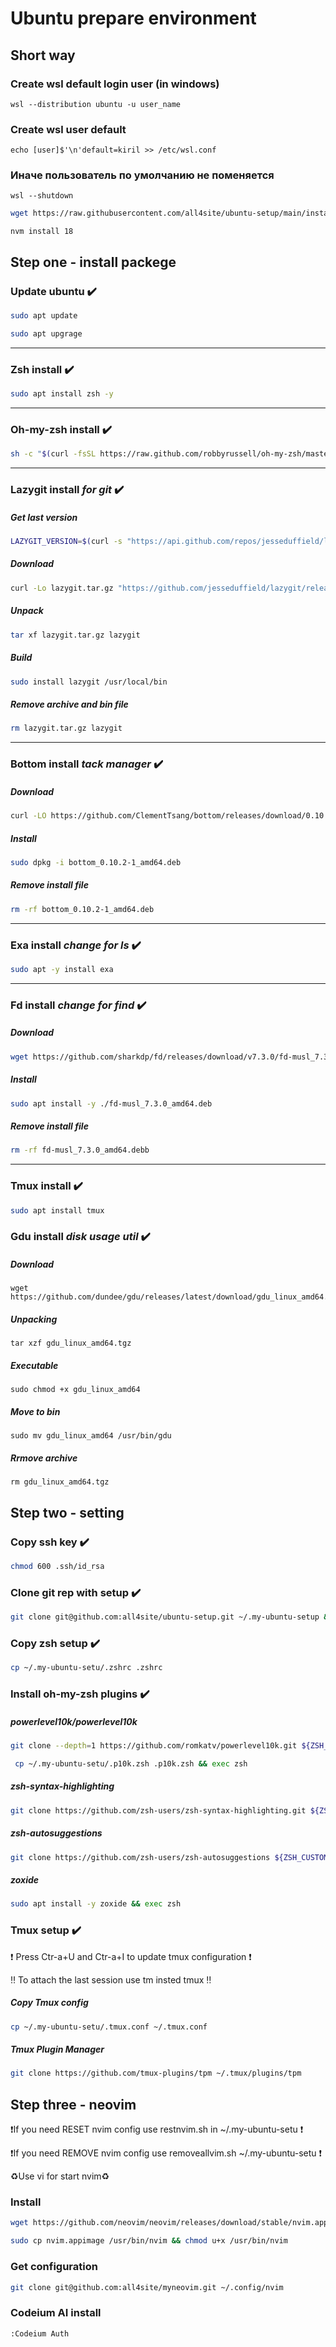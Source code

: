 # Ubuntu prepare environment
## Short way
### Create wsl default login user (in windows)
```
wsl --distribution ubuntu -u user_name
```
### Create wsl user default
```
echo [user]$'\n'default=kiril >> /etc/wsl.conf
```
### Иначе пользователь по умолчанию не поменяется
```
wsl --shutdown
```
```bash
wget https://raw.githubusercontent.com/all4site/ubuntu-setup/main/install.sh && chmod +x install.sh && ./install.sh
```
```
nvm install 18
```
## Step one - install packege
### Update ubuntu :heavy_check_mark:
```bash
sudo apt update
```
```bash
sudo apt upgrage
```
---

### Zsh install :heavy_check_mark:
```bash
sudo apt install zsh -y
```
---

### Oh-my-zsh install :heavy_check_mark:
```bash
sh -c "$(curl -fsSL https://raw.github.com/robbyrussell/oh-my-zsh/master/tools/install.sh)"
```
---

### Lazygit install *for git* :heavy_check_mark:
##### Get last version 
```bash
LAZYGIT_VERSION=$(curl -s "https://api.github.com/repos/jesseduffield/lazygit/releases/latest" | grep -Po '"tag_name": "v\K[^"]*')
```
##### Download
```bash
curl -Lo lazygit.tar.gz "https://github.com/jesseduffield/lazygit/releases/latest/download/lazygit_${LAZYGIT_VERSION}_Linux_x86_64.tar.gz"
```
##### Unpack
```bash
tar xf lazygit.tar.gz lazygit
```
##### Build
```bash
sudo install lazygit /usr/local/bin
```
##### Remove archive and bin file 
```bash
rm lazygit.tar.gz lazygit
```
---

### Bottom install *tack manager* :heavy_check_mark:
##### Download
```bash
curl -LO https://github.com/ClementTsang/bottom/releases/download/0.10.2/bottom_0.10.2-1_amd64.deb
```
##### Install
```bash
sudo dpkg -i bottom_0.10.2-1_amd64.deb
```
##### Remove install file
```bash
rm -rf bottom_0.10.2-1_amd64.deb
```
---

### Exa install *change for ls* :heavy_check_mark:
```bash
sudo apt -y install exa
```
---

### Fd install *change for find* :heavy_check_mark:
##### Download
```bash
wget https://github.com/sharkdp/fd/releases/download/v7.3.0/fd-musl_7.3.0_amd64.deb
```
##### Install
```bash
sudo apt install -y ./fd-musl_7.3.0_amd64.deb
```
##### Remove install file 
```bash
rm -rf fd-musl_7.3.0_amd64.debb
```
---

### Tmux install :heavy_check_mark:
```bash
sudo apt install tmux
```
### Gdu install *disk usage util* :heavy_check_mark:
##### Download
```
wget https://github.com/dundee/gdu/releases/latest/download/gdu_linux_amd64.tgz
```
##### Unpacking
```
tar xzf gdu_linux_amd64.tgz
```
##### Executable
```
sudo chmod +x gdu_linux_amd64
```
##### Move to bin
```
sudo mv gdu_linux_amd64 /usr/bin/gdu
```
##### Rrmove archive
```
rm gdu_linux_amd64.tgz
```

## Step two - setting
### Copy ssh key :heavy_check_mark:
```bash
chmod 600 .ssh/id_rsa
```
### Clone git rep with setup :heavy_check_mark:
```bash
git clone git@github.com:all4site/ubuntu-setup.git ~/.my-ubuntu-setup && chmod u+x removeallnvim.sh resetnvim.sh
```
### Copy zsh setup :heavy_check_mark:
```bash
cp ~/.my-ubuntu-setu/.zshrc .zshrc
```
### Install oh-my-zsh plugins :heavy_check_mark:
##### powerlevel10k/powerlevel10k
```bash
git clone --depth=1 https://github.com/romkatv/powerlevel10k.git ${ZSH_CUSTOM:-$HOME/.oh-my-zsh/custom}/themes/powerlevel10k && exec zsh
```
```bash
 cp ~/.my-ubuntu-setu/.p10k.zsh .p10k.zsh && exec zsh
```
##### zsh-syntax-highlighting
```bash
git clone https://github.com/zsh-users/zsh-syntax-highlighting.git ${ZSH_CUSTOM:-~/.oh-my-zsh/custom}/plugins/zsh-syntax-highlighting && exec zsh
```
##### zsh-autosuggestions
```bash
git clone https://github.com/zsh-users/zsh-autosuggestions ${ZSH_CUSTOM:-~/.oh-my-zsh/custom}/plugins/zsh-autosuggestions && exec zsh
```
##### zoxide
```bash
sudo apt install -y zoxide && exec zsh
```
### Tmux setup :heavy_check_mark:

:exclamation: Press Ctr-a+U and Ctr-a+I to update tmux configuration :exclamation:

:bangbang: To attach the last session use tm insted tmux :bangbang:
##### Copy Tmux config
```bash
cp ~/.my-ubuntu-setu/.tmux.conf ~/.tmux.conf
```
##### Tmux Plugin Manager
```bash
git clone https://github.com/tmux-plugins/tpm ~/.tmux/plugins/tpm
```


## Step three - neovim

:exclamation:If you need RESET nvim config use restnvim.sh in ~/.my-ubuntu-setu :exclamation:

:exclamation:If you need REMOVE nvim config use removeallvim.sh ~/.my-ubuntu-setu :exclamation:

:recycle:Use vi for start nvim:recycle:

### Install
```bash
wget https://github.com/neovim/neovim/releases/download/stable/nvim.appimage && sudo apt install fuse gcc ripgrep
```
```bash
sudo cp nvim.appimage /usr/bin/nvim && chmod u+x /usr/bin/nvim
```
### Get configuration
```bash
git clone git@github.com:all4site/myneovim.git ~/.config/nvim
```
### Codeium AI install
```
:Codeium Auth
```
